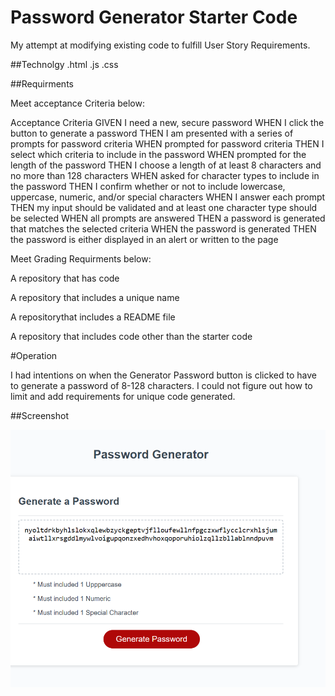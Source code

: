 


# Password Generator Starter Code


My attempt at modifying existing code to fulfill User Story Requirements.



##Technolgy
.html
.js
.css



##Requirments 


Meet acceptance Criteria below:

Acceptance Criteria
GIVEN I need a new, secure password
WHEN I click the button to generate a password
THEN I am presented with a series of prompts for password criteria
WHEN prompted for password criteria
THEN I select which criteria to include in the password
WHEN prompted for the length of the password
THEN I choose a length of at least 8 characters and no more than 128 characters
WHEN asked for character types to include in the password
THEN I confirm whether or not to include lowercase, uppercase, numeric, and/or special characters
WHEN I answer each prompt
THEN my input should be validated and at least one character type should be selected
WHEN all prompts are answered
THEN a password is generated that matches the selected criteria
WHEN the password is generated
THEN the password is either displayed in an alert or written to the page



Meet Grading Requirments below:

A repository that has code

A repository that includes a unique name 

A repositorythat includes a README file 

A repository that  includes  code other than the starter code


#Operation


I had intentions on when the Generator Password button is clicked to have to generate a password of 8-128 characters. I could not figure out how to limit and add requirements for unique code generated.



##Screenshot

![Password Generator](image.png)